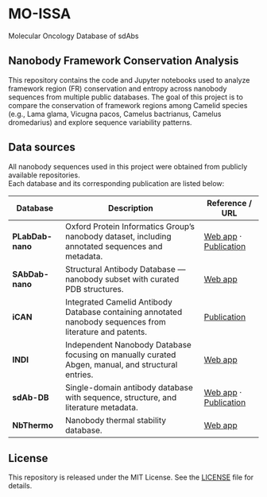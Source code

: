 # MO-ISSA
Molecular Oncology Database of sdAbs

## Nanobody Framework Conservation Analysis

This repository contains the code and Jupyter notebooks used to analyze framework region (FR) conservation and entropy across nanobody sequences from multiple public databases.
The goal of this project is to compare the conservation of framework regions among Camelid species (e.g., Lama glama, Vicugna pacos, Camelus bactrianus, Camelus dromedarius) and explore sequence variability patterns.

## Data sources

All nanobody sequences used in this project were obtained from publicly available repositories.  
Each database and its corresponding publication are listed below:

| Database | Description | Reference / URL |
|-----------|--------------|-----------------|
| **PLabDab-nano** | Oxford Protein Informatics Group’s nanobody dataset, including annotated sequences and metadata. | [Web app](https://opig.stats.ox.ac.uk/webapps/plabdab/) · [Publication](https://academic.oup.com/nar/article/53/D1/D535/7816862) |
| **SAbDab-nano** | Structural Antibody Database — nanobody subset with curated PDB structures. | [Web app](https://opig.stats.ox.ac.uk/webapps/sabdab-sabpred/therasabdab/search/) |
| **iCAN** | Integrated Camelid Antibody Database containing annotated nanobody sequences from literature and patents. | [Publication](https://bmcgenomics.biomedcentral.com/articles/10.1186/s12864-017-4204-6) |
| **INDI** | Independent Nanobody Database focusing on manually curated Abgen, manual, and structural entries. | [Web app](http://research.naturalantibody.com/nbdownload) |
| **sdAb-DB** | Single-domain antibody database with sequence, structure, and literature metadata. | [Web app](https://www.sdab-db.ca/) · [Publication](https://pubs.acs.org/doi/10.1021/acssynbio.8b00407) |
| **NbThermo** | Nanobody thermal stability database. | [Web app](https://valdes-tresanco-ms.github.io/NbThermo) |


## License

This repository is released under the MIT License.
See the [LICENSE](./LICENSE) file for details.
